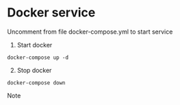 # Docker service

Uncomment from file docker-compose.yml to start service

1. Start docker
```
docker-compose up -d
```
2. Stop docker
```
docker-compose down
```

Note
